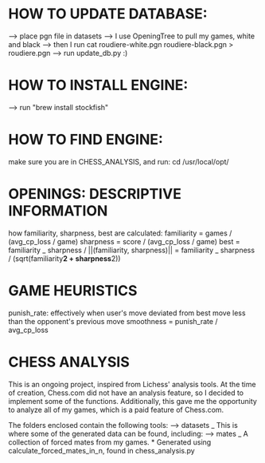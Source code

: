 # HOW TO UPDATE DATABASE:

--> place pgn file in datasets
--> I use OpeningTree to pull my games, white and black
--> then I run cat roudiere-white.pgn roudiere-black.pgn > roudiere.pgn
--> run update_db.py :)

# HOW TO INSTALL ENGINE:

--> run "brew install stockfish"

# HOW TO FIND ENGINE:

make sure you are in CHESS_ANALYSIS, and run:
cd /usr/local/opt/

# OPENINGS: DESCRIPTIVE INFORMATION

how familiarity, sharpness, best are calculated:
familiarity = games / (avg_cp_loss / game)
sharpness = score / (avg_cp_loss / game)
best = familiarity _ sharpness / ||(familiarity, sharpness)||
= familiarity _ sharpness / (sqrt(familiarity**2 + sharpness**2))

# GAME HEURISTICS

punish_rate: effectively when user's move deviated from best move less than the opponent's previous move
smoothness = punish_rate / avg_cp_loss

# CHESS ANALYSIS

This is an ongoing project, inspired from Lichess' analysis tools.
At the time of creation, Chess.com did not have an analysis feature, so I decided to implement some of the functions.
Additionally, this gave me the opportunity to analyze all of my games, which is a paid feature of Chess.com.

The folders enclosed contain the following tools:
--> datasets
_ This is where some of the generated data can be found, including:
--> mates
_ A collection of forced mates from my games. \* Generated using calculate_forced_mates_in_n, found in chess_analysis.py
